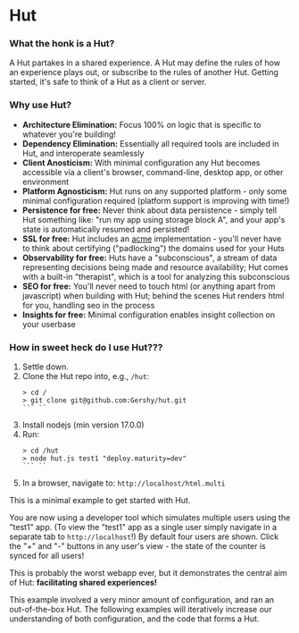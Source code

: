 # Hut

### What the honk is a Hut?

A Hut partakes in a shared experience. A Hut may define the rules of how an experience plays out, or subscribe to the rules of another Hut. Getting started, it's safe to think of a Hut as a client or server.

### Why use Hut?

- **Architecture Elimination:** Focus 100% on logic that is specific to whatever you're building!
- **Dependency Elimination:** Essentially all required tools are included in Hut, and interoperate seamlessly
- **Client Anosticism:** With minimal configuration any Hut becomes accessible via a client's browser, command-line, desktop app, or other environment
- **Platform Agnosticism:** Hut runs on any supported platform - only some minimal configuration required (platform support is improving with time!)
- **Persistence for free:** Never think about data persistence - simply tell Hut something like: "run my app using storage block A", and your app's state is automatically resumed and persisted!
- **SSL for free:** Hut includes an [acme](https://letsencrypt.org/2019/03/11/acme-protocol-ietf-standard.html) implementation - you'll never have to think about certifying ("padlocking") the domains used for your Huts
- **Observability for free:** Huts have a "subconscious", a stream of data representing decisions being made and resource availability; Hut comes with a built-in "therapist", which is a tool for analyzing this subconscious
- **SEO for free:** You'll never need to touch html (or anything apart from javascript) when building with Hut; behind the scenes Hut renders html for you, handling seo in the process
- **Insights for free:** Minimal configuration enables insight collection on your userbase

### How in sweet heck do I use Hut???

1. Settle down.
2. Clone the Hut repo into, e.g., `/hut`:
    ```
    > cd /
    > git clone git@github.com:Gershy/hut.git
    ``` ``
3. Install nodejs (min version 17.0.0)
4. Run:
    ```
    > cd /hut
    > node hut.js test1 "deploy.maturity=dev"
    ``` ``
5. In a browser, navigate to: `http://localhost/html.multi`

This is a minimal example to get started with Hut.

You are now using a developer tool which simulates multiple users using the "test1" app.
(To view the "test1" app as a single user simply navigate in a separate tab to `http://localhost`!)
By default four users are shown. Click the "+" and "-" buttons in any user's view - the state of the counter is synced for all users!

This is probably the worst webapp ever, but it demonstrates the central aim of Hut: **facilitating shared experiences!**

This example involved a very minor amount of configuration, and ran an out-of-the-box Hut. The following examples will iteratively increase our understanding of both configuration, and the code that forms a Hut.
